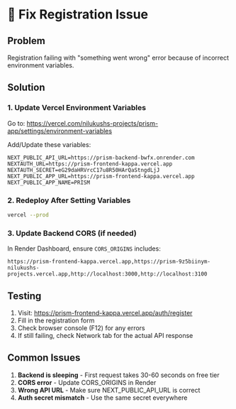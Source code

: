 # 🔧 Fix Registration Issue

## Problem
Registration failing with "something went wrong" error because of incorrect environment variables.

## Solution

### 1. Update Vercel Environment Variables

Go to: https://vercel.com/nilukushs-projects/prism-app/settings/environment-variables

Add/Update these variables:

```
NEXT_PUBLIC_API_URL=https://prism-backend-bwfx.onrender.com
NEXTAUTH_URL=https://prism-frontend-kappa.vercel.app
NEXTAUTH_SECRET=eG29daHRVrcC17u8R50HArQaStngdLjJ
NEXT_PUBLIC_APP_URL=https://prism-frontend-kappa.vercel.app
NEXT_PUBLIC_APP_NAME=PRISM
```

### 2. Redeploy After Setting Variables

```bash
vercel --prod
```

### 3. Update Backend CORS (if needed)

In Render Dashboard, ensure `CORS_ORIGINS` includes:
```
https://prism-frontend-kappa.vercel.app,https://prism-9z5biinym-nilukushs-projects.vercel.app,http://localhost:3000,http://localhost:3100
```

## Testing

1. Visit: https://prism-frontend-kappa.vercel.app/auth/register
2. Fill in the registration form
3. Check browser console (F12) for any errors
4. If still failing, check Network tab for the actual API response

## Common Issues

1. **Backend is sleeping** - First request takes 30-60 seconds on free tier
2. **CORS error** - Update CORS_ORIGINS in Render
3. **Wrong API URL** - Make sure NEXT_PUBLIC_API_URL is correct
4. **Auth secret mismatch** - Use the same secret everywhere